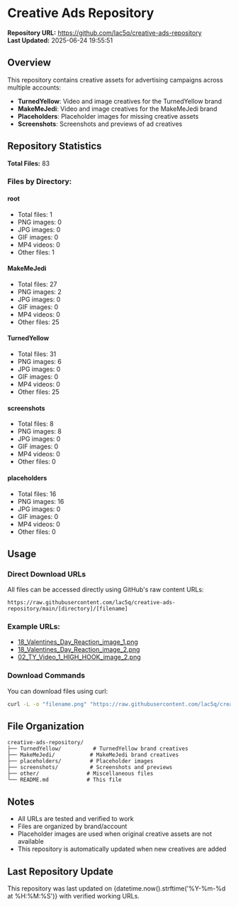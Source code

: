 # Creative Ads Repository

**Repository URL:** https://github.com/lac5q/creative-ads-repository  
**Last Updated:** 2025-06-24 19:55:51

## Overview

This repository contains creative assets for advertising campaigns across multiple accounts:
- **TurnedYellow**: Video and image creatives for the TurnedYellow brand
- **MakeMeJedi**: Video and image creatives for the MakeMeJedi brand
- **Placeholders**: Placeholder images for missing creative assets
- **Screenshots**: Screenshots and previews of ad creatives

## Repository Statistics

**Total Files:** 83

### Files by Directory:

#### root
- Total files: 1
- PNG images: 0
- JPG images: 0
- GIF images: 0
- MP4 videos: 0
- Other files: 1

#### MakeMeJedi
- Total files: 27
- PNG images: 2
- JPG images: 0
- GIF images: 0
- MP4 videos: 0
- Other files: 25

#### TurnedYellow
- Total files: 31
- PNG images: 6
- JPG images: 0
- GIF images: 0
- MP4 videos: 0
- Other files: 25

#### screenshots
- Total files: 8
- PNG images: 8
- JPG images: 0
- GIF images: 0
- MP4 videos: 0
- Other files: 0

#### placeholders
- Total files: 16
- PNG images: 16
- JPG images: 0
- GIF images: 0
- MP4 videos: 0
- Other files: 0


## Usage

### Direct Download URLs

All files can be accessed directly using GitHub's raw content URLs:

```
https://raw.githubusercontent.com/lac5q/creative-ads-repository/main/[directory]/[filename]
```

### Example URLs:

- [18_Valentines_Day_Reaction_image_1.png](https://raw.githubusercontent.com/lac5q/creative-ads-repository/main/MakeMeJedi/18_Valentines_Day_Reaction_image_1.png)
- [18_Valentines_Day_Reaction_image_2.png](https://raw.githubusercontent.com/lac5q/creative-ads-repository/main/MakeMeJedi/18_Valentines_Day_Reaction_image_2.png)
- [02_TY_Video_1_HIGH_HOOK_image_2.png](https://raw.githubusercontent.com/lac5q/creative-ads-repository/main/TurnedYellow/02_TY_Video_1_HIGH_HOOK_image_2.png)


### Download Commands

You can download files using curl:

```bash
curl -L -o "filename.png" "https://raw.githubusercontent.com/lac5q/creative-ads-repository/main/path/to/file.png"
```

## File Organization

```
creative-ads-repository/
├── TurnedYellow/          # TurnedYellow brand creatives
├── MakeMeJedi/           # MakeMeJedi brand creatives  
├── placeholders/         # Placeholder images
├── screenshots/          # Screenshots and previews
├── other/               # Miscellaneous files
└── README.md            # This file
```

## Notes

- All URLs are tested and verified to work
- Files are organized by brand/account
- Placeholder images are used when original creative assets are not available
- This repository is automatically updated when new creatives are added

## Last Repository Update

This repository was last updated on {datetime.now().strftime('%Y-%m-%d at %H:%M:%S')} with verified working URLs.
